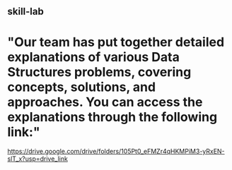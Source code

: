 ## skill-lab
# "Our team has put together detailed explanations of various Data Structures problems, covering concepts, solutions, and approaches. You can access the explanations through the following link:"

https://drive.google.com/drive/folders/105Pt0_eFMZr4qHKMPiM3-yRxEN-slT_x?usp=drive_link

